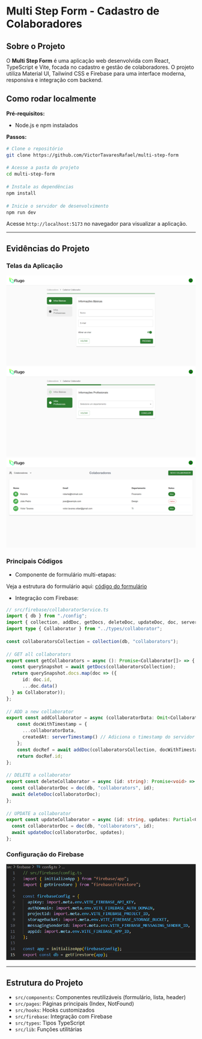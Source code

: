 # Multi Step Form - Cadastro de Colaboradores

## Sobre o Projeto

O **Multi Step Form** é uma aplicação web desenvolvida com React, TypeScript e Vite, focada no cadastro e gestão de colaboradores. O projeto utiliza Material UI, Tailwind CSS e Firebase para uma interface moderna, responsiva e integração com backend.

## Como rodar localmente

**Pré-requisitos:**
- Node.js e npm instalados

**Passos:**
```sh
# Clone o repositório
git clone https://github.com/VictorTavaresRafael/multi-step-form

# Acesse a pasta do projeto
cd multi-step-form

# Instale as dependências
npm install

# Inicie o servidor de desenvolvimento
npm run dev
```

Acesse `http://localhost:5173` no navegador para visualizar a aplicação.

---

## Evidências do Projeto

### Telas da Aplicação

![Tela de cadastro de nome e email de colaborador](./prints/cadastro-colaborador-1.png)
![Tela de cadastro de departamento de colaborador](./prints/cadastro-colaborador-2.png)
![Lista de colaboradores](./prints/lista-colaboradores.png)

### Principais Códigos

- Componente de formulário multi-etapas:

Veja a estrutura do formulário aqui: [código do formulário](./src/components/EmployeeForm.tsx)  

- Integração com Firebase:

```ts
// src/firebase/collaboratorService.ts
import { db } from "./config";
import { collection, addDoc, getDocs, deleteDoc, updateDoc, doc, serverTimestamp } from "firebase/firestore";
import type { Collaborator } from "../types/collaborator";

const collaboratorsCollection = collection(db, "collaborators");

// GET all collaborators
export const getCollaborators = async (): Promise<Collaborator[]> => {
  const querySnapshot = await getDocs(collaboratorsCollection);
  return querySnapshot.docs.map(doc => ({
      id: doc.id,
      ...doc.data()
  } as Collaborator));
};

// ADD a new collaborator
export const addCollaborator = async (collaboratorData: Omit<Collaborator, 'id' | 'createdAt'>) => {
    const docWithTimestamp = {
      ...collaboratorData,
      createdAt: serverTimestamp() // Adiciona o timestamp do servidor
    };
    const docRef = await addDoc(collaboratorsCollection, docWithTimestamp);
    return docRef.id;
};

// DELETE a collaborator
export const deleteCollaborator = async (id: string): Promise<void> => {
  const collaboratorDoc = doc(db, "collaborators", id);
  await deleteDoc(collaboratorDoc);
};

// UPDATE a collaborator
export const updateCollaborator = async (id: string, updates: Partial<Collaborator>): Promise<void> => {
  const collaboratorDoc = doc(db, "collaborators", id);
  await updateDoc(collaboratorDoc, updates);
};
```

### Configuração do Firebase

![Configuração Firebase](./prints/firebase-config.png)

---

## Estrutura do Projeto

- `src/components`: Componentes reutilizáveis (formulário, lista, header)
- `src/pages`: Páginas principais (Index, NotFound)
- `src/hooks`: Hooks customizados
- `src/firebase`: Integração com Firebase
- `src/types`: Tipos TypeScript
- `src/lib`: Funções utilitárias
